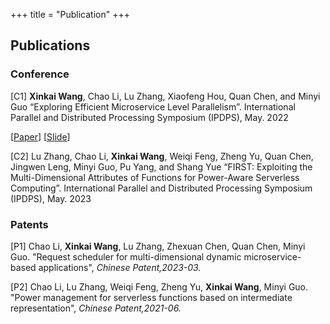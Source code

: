 +++
title = "Publication"
+++

## Publications 

### Conference
[C1] **Xinkai Wang**, Chao Li, Lu Zhang, Xiaofeng Hou, Quan Chen, and Minyi Guo “Exploring Efficient Microservice Level Parallelism”. International Parallel and Distributed Processing Symposium (IPDPS), May. 2022

[[Paper](/xinkai_exploring_efficient_ipdps2022.pdf)] [[Slide](/ipdps22_session7_xinkai.pdf)]

[C2] Lu Zhang, Chao Li, **Xinkai Wang**, Weiqi Feng, Zheng Yu, Quan Chen, Jingwen Leng, Minyi Guo, Pu Yang, and Shang Yue “FIRST: Exploiting the Multi-Dimensional Attributes of Functions for Power-Aware Serverless Computing”. International Parallel and Distributed Processing Symposium (IPDPS), May. 2023

<!-- [[Paper]] [[Slide]] -->

<!-- ### Journal
[J1] TBD -->

<!-- ### Preprint 
[P1] Lu Zhang, Chao Li, **Xinkai Wang**, Weiqi Feng, Zheng Yu, and Minyi Guo, "ABC: Power Management for Serverless Functions". (Submitted to ICPP 2022)

[P2] Lu Zhang, Chao Li, Yechen Xu, Lingyu Sun, **Xinkai Wang**, Xiaofeng Hou, Quan Chen, Minyi Guo, "ABC: Power Synchronization for Serverless Functions". (Submitted to SC 2022) -->

### Patents
[P1] Chao Li, **Xinkai Wang**, Lu Zhang, Zhexuan Chen, Quan Chen, Minyi Guo. "Request scheduler for multi-dimensional dynamic microservice-based applications", *Chinese Patent,2023-03.*

[P2] Chao Li, Lu Zhang, Weiqi Feng, Zheng Yu, **Xinkai Wang**, Minyi Guo. "Power management for serverless functions based on intermediate representation", *Chinese Patent,2021-06.*
